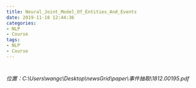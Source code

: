 ```yaml
---
title: Neural_Joint_Model_Of_Entities_And_Events
date: 2019-11-18 12:44:36
categories:
- NLP
- Course
tags:
- NLP
- Course
---
```


#

*位置：C:\Users\wangc\Desktop\newsGrid\paper\事件抽取\1812.00195.pdf*